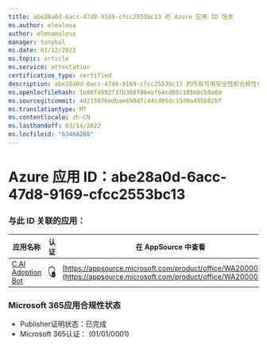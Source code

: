 ```yaml
---
title: abe28a0d-6acc-47d8-9169-cfcc2553bc13 的 Azure 应用 ID 信息
ms.author: elmalova
author: elenamalova
manager: tonybal
ms.date: 03/12/2022
ms.topic: article
ms.service: attestation
certification_type: certified
description: abe28a0d-6acc-47d8-9169-cfcc2553bc13 的所有可用安全性和合规性信息。
ms.openlocfilehash: 1e88f4092f3fb388f06eaf64cd88c185ebcb9a6a
ms.sourcegitcommit: 4d215076edbae690d7c44cd05dc15d0a495b82bf
ms.translationtype: MT
ms.contentlocale: zh-CN
ms.lasthandoff: 03/14/2022
ms.locfileid: "63468288"
---
```

# <a name="azure-app-id-abe28a0d-6acc-47d8-9169-cfcc2553bc13"></a>Azure 应用 ID：abe28a0d-6acc-47d8-9169-cfcc2553bc13


### <a name="apps-associated-with-this-id"></a>与此 ID 关联的应用：
| **应用名称** | **认证** | **在 AppSource 中查看** |
|--------------|---------------|-----------------------|
| [C.AI Adoption Bot](../forward/WA200002633) | <img alt="Certified application badge" src="../media/certified-badge.png" height="25" width="25" /> | [https://appsource.microsoft.com/product/office/WA200002633](https://appsource.microsoft.com/product/office/WA200002633) |

### <a name="microsoft-365-app-compliance-status"></a>Microsoft 365应用合规性状态
- Publisher证明状态：已完成
- Microsoft 365认证： (01/01/0001) 
